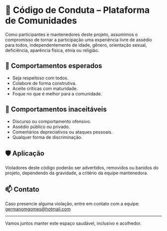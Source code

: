 # 📜 Código de Conduta – Plataforma de Comunidades

Como participantes e mantenedores deste projeto, assumimos o compromisso de tornar a participação uma experiência livre de assédio para todos, independentemente de idade, gênero, orientação sexual, deficiência, aparência física, etnia ou religião.

## 💬 Comportamentos esperados

- Seja respeitoso com todos.
- Colabore de forma construtiva.
- Aceite críticas com maturidade.
- Foque no que é melhor para a comunidade.

## 🚫 Comportamentos inaceitáveis

- Discurso ou comportamento ofensivo.
- Assédio público ou privado.
- Comentários depreciativos ou ataques pessoais.
- Qualquer forma de discriminação.

## 🛡 Aplicação

Violadores deste código poderão ser advertidos, removidos ou banidos do projeto, dependendo da gravidade, a critério da equipe mantenedora.

## 📫 Contato

Caso presencie alguma violação, entre em contato com a equipe: germanomgomes@hotmail.com

---

Vamos juntos manter este espaço saudável, inclusivo e acolhedor.
